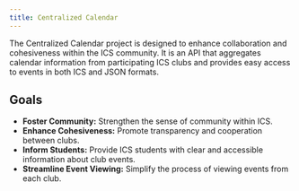 ```yaml
---
title: Centralized Calendar
---
```


The Centralized Calendar project is designed to enhance collaboration and cohesiveness within the ICS community. It is an API that aggregates calendar information from participating ICS clubs and provides easy access to events in both ICS and JSON formats.

## Goals

- **Foster Community:** Strengthen the sense of community within ICS.
- **Enhance Cohesiveness:** Promote transparency and cooperation between clubs.
- **Inform Students:** Provide ICS students with clear and accessible information about club events.
- **Streamline Event Viewing:** Simplify the process of viewing events from each club.
